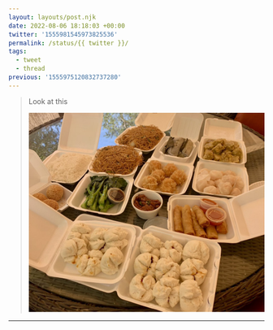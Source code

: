 ```yaml
---
layout: layouts/post.njk
date: 2022-08-06 18:18:03 +00:00
twitter: '1555981545973825536'
permalink: /status/{{ twitter }}/
tags: 
  - tweet
  - thread
previous: '1555975120832737280'
---
```


> Look at this 
> 
> ![a big spread of dim sum including bao, dumplings, noodles and other good stuff](/img/1555981545973825536-FZf096NUcAAJZmT.jpg)

---
